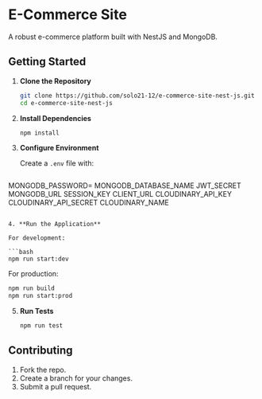 # E-Commerce Site

A robust e-commerce platform built with NestJS and MongoDB.

## Getting Started

1. **Clone the Repository**

   ```bash
   git clone https://github.com/solo21-12/e-commerce-site-nest-js.git
   cd e-commerce-site-nest-js
   ```

2. **Install Dependencies**

   ```bash
   npm install
   ```

3. **Configure Environment**

   Create a `.env` file with:

   ```env
MONGODB_PASSWORD=
MONGODB_DATABASE_NAME
JWT_SECRET
MONGODB_URL
SESSION_KEY
CLIENT_URL
CLOUDINARY_API_KEY
CLOUDINARY_API_SECRET
CLOUDINARY_NAME
   ```

4. **Run the Application**

   For development:

   ```bash
   npm run start:dev
   ```

   For production:

   ```bash
   npm run build
   npm run start:prod
   ```

5. **Run Tests**

   ```bash
   npm run test
   ```

## Contributing

1. Fork the repo.
2. Create a branch for your changes.
3. Submit a pull request.
